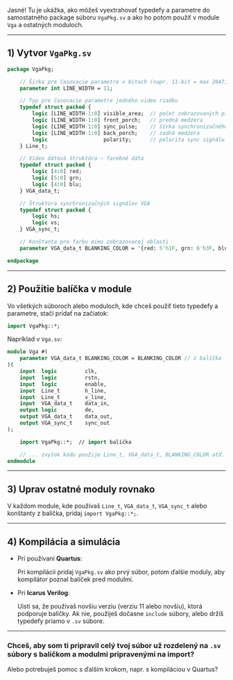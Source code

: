Jasné! Tu je ukážka, ako môžeš vyextrahovať typedefy a parametre do samostatného package súboru `VgaPkg.sv` a ako ho potom použiť v module `Vga` a ostatných moduloch.

---

## 1) Vytvor `VgaPkg.sv`

```systemverilog
package VgaPkg;

    // Šírka pre časovacie parametre v bitoch (napr. 11-bit = max 2047)
    parameter int LINE_WIDTH = 11;

    // Typ pre časovacie parametre jedného video riadku
    typedef struct packed {
        logic [LINE_WIDTH-1:0] visible_area;  // počet zobrazovaných pixelov
        logic [LINE_WIDTH-1:0] front_porch;   // predná medzera
        logic [LINE_WIDTH-1:0] sync_pulse;    // šírka synchronizačného impulzu
        logic [LINE_WIDTH-1:0] back_porch;    // zadná medzera
        logic                  polarity;      // polarita sync signálu (nevyužitá)
    } Line_t;

    // Video dátová štruktúra – farebné dáta
    typedef struct packed {
        logic [4:0] red;
        logic [5:0] grn;
        logic [4:0] blu;
    } VGA_data_t;

    // Štruktúra synchronizačných signálov VGA
    typedef struct packed {
        logic hs;
        logic vs;
    } VGA_sync_t;

    // Konštanta pre farbu mimo zobrazovacej oblasti
    parameter VGA_data_t BLANKING_COLOR = '{red: 5'h1F, grn: 6'h3F, blu: 5'h00}; // žltá

endpackage
```

---

## 2) Použitie balíčka v module

Vo všetkých súboroch alebo moduloch, kde chceš použiť tieto typedefy a parametre, stačí pridať na začiatok:

```systemverilog
import VgaPkg::*;
```

Napríklad v `Vga.sv`:

```systemverilog
module Vga #(
    parameter VGA_data_t BLANKING_COLOR = BLANKING_COLOR // z balíčka
)(
    input  logic         clk,
    input  logic         rstn,
    input  logic         enable,
    input  Line_t        h_line,
    input  Line_t        v_line,
    input  VGA_data_t    data_in,
    output logic         de,
    output VGA_data_t    data_out,
    output VGA_sync_t    sync_out
);

    import VgaPkg::*;  // import balíčka

    // ... zvyšok kódu použije Line_t, VGA_data_t, BLANKING_COLOR atď.
endmodule
```

---

## 3) Uprav ostatné moduly rovnako

V každom module, kde používaš `Line_t`, `VGA_data_t`, `VGA_sync_t` alebo konštanty z balíčka, pridaj `import VgaPkg::*;`.

---

## 4) Kompilácia a simulácia

* Pri používaní **Quartus**:

  Pri kompilácii pridaj `VgaPkg.sv` ako prvý súbor, potom ďalšie moduly, aby kompilátor poznal balíček pred modulmi.

* Pri **Icarus Verilog**:

  Uisti sa, že používaš novšiu verziu (verziu 11 alebo novšiu), ktorá podporuje balíčky.
  Ak nie, použiješ dočasne `include` súbory, alebo držíš typedefy priamo v `.sv` súbore.

---

### Chceš, aby som ti pripravil celý tvoj súbor už rozdelený na `.sv` súbory s balíčkom a modulmi pripravenými na import?

Alebo potrebuješ pomoc s ďalším krokom, napr. s kompiláciou v Quartus?
